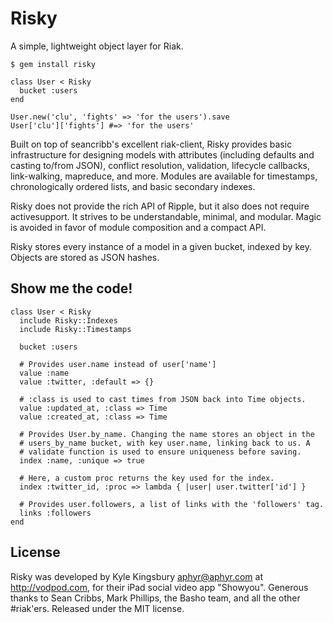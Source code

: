 Risky
=====

A simple, lightweight object layer for Riak.

    $ gem install risky

    class User < Risky
      bucket :users
    end

    User.new('clu', 'fights' => 'for the users').save
    User['clu']['fights'] #=> 'for the users'

Built on top of seancribb's excellent riak-client, Risky provides basic
infrastructure for designing models with attributes (including defaults and
casting to/from JSON), conflict resolution, validation, lifecycle callbacks,
link-walking, mapreduce, and more. Modules are available for timestamps,
chronologically ordered lists, and basic secondary indexes.

Risky does not provide the rich API of Ripple, but it also does not require
activesupport. It strives to be understandable, minimal, and modular. Magic is
avoided in favor of module composition and a compact API.

Risky stores every instance of a model in a given bucket, indexed by key.
Objects are stored as JSON hashes.

Show me the code!
-----------------

    class User < Risky
      include Risky::Indexes
      include Risky::Timestamps

      bucket :users

      # Provides user.name instead of user['name']
      value :name
      value :twitter, :default => {}

      # :class is used to cast times from JSON back into Time objects.
      value :updated_at, :class => Time
      value :created_at, :class => Time

      # Provides User.by_name. Changing the name stores an object in the
      # users_by_name bucket, with key user.name, linking back to us. A
      # validate function is used to ensure uniqueness before saving.
      index :name, :unique => true

      # Here, a custom proc returns the key used for the index.
      index :twitter_id, :proc => lambda { |user| user.twitter['id'] }

      # Provides user.followers, a list of links with the 'followers' tag.
      links :followers
    end

License
-------

Risky was developed by Kyle Kingsbury <aphyr@aphyr.com> at http://vodpod.com,
for their iPad social video app "Showyou". Generous thanks to Sean Cribbs, Mark
Phillips, the Basho team, and all the other #riak'ers. Released under the MIT
license.
